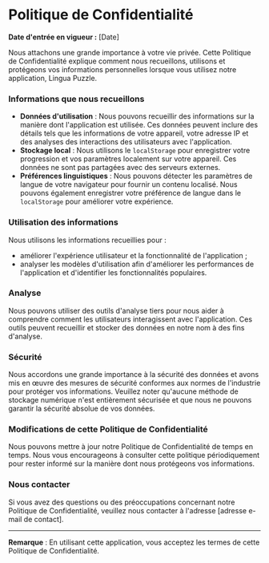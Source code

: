 # Politique de Confidentialité

**Date d'entrée en vigueur :** [Date]

Nous attachons une grande importance à votre vie privée. Cette Politique de Confidentialité explique comment nous recueillons, utilisons et protégeons vos informations personnelles lorsque vous utilisez notre application, Lingua Puzzle.

### Informations que nous recueillons

- **Données d'utilisation** : Nous pouvons recueillir des informations sur la manière dont l'application est utilisée. Ces données peuvent inclure des détails tels que les informations de votre appareil, votre adresse IP et des analyses des interactions des utilisateurs avec l'application.
- **Stockage local** : Nous utilisons le `localStorage` pour enregistrer votre progression et vos paramètres localement sur votre appareil. Ces données ne sont pas partagées avec des serveurs externes.
- **Préférences linguistiques** : Nous pouvons détecter les paramètres de langue de votre navigateur pour fournir un contenu localisé. Nous pouvons également enregistrer votre préférence de langue dans le `localStorage` pour améliorer votre expérience.

### Utilisation des informations

Nous utilisons les informations recueillies pour :
- améliorer l'expérience utilisateur et la fonctionnalité de l'application ;
- analyser les modèles d'utilisation afin d'améliorer les performances de l'application et d'identifier les fonctionnalités populaires.

### Analyse

Nous pouvons utiliser des outils d'analyse tiers pour nous aider à comprendre comment les utilisateurs interagissent avec l'application. Ces outils peuvent recueillir et stocker des données en notre nom à des fins d'analyse.

### Sécurité

Nous accordons une grande importance à la sécurité des données et avons mis en œuvre des mesures de sécurité conformes aux normes de l'industrie pour protéger vos informations. Veuillez noter qu'aucune méthode de stockage numérique n'est entièrement sécurisée et que nous ne pouvons garantir la sécurité absolue de vos données.

### Modifications de cette Politique de Confidentialité

Nous pouvons mettre à jour notre Politique de Confidentialité de temps en temps. Nous vous encourageons à consulter cette politique périodiquement pour rester informé sur la manière dont nous protégeons vos informations.

### Nous contacter

Si vous avez des questions ou des préoccupations concernant notre Politique de Confidentialité, veuillez nous contacter à l'adresse [adresse e-mail de contact].

---

**Remarque** : En utilisant cette application, vous acceptez les termes de cette Politique de Confidentialité.